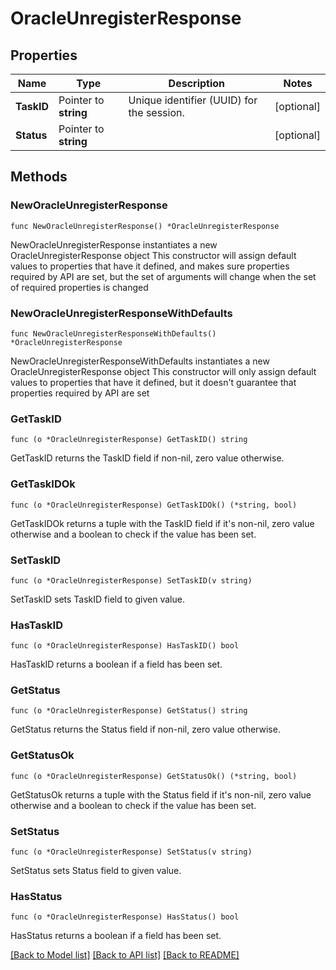 # OracleUnregisterResponse

## Properties

Name | Type | Description | Notes
------------ | ------------- | ------------- | -------------
**TaskID** | Pointer to **string** | Unique identifier (UUID) for the session. | [optional] 
**Status** | Pointer to **string** |  | [optional] 

## Methods

### NewOracleUnregisterResponse

`func NewOracleUnregisterResponse() *OracleUnregisterResponse`

NewOracleUnregisterResponse instantiates a new OracleUnregisterResponse object
This constructor will assign default values to properties that have it defined,
and makes sure properties required by API are set, but the set of arguments
will change when the set of required properties is changed

### NewOracleUnregisterResponseWithDefaults

`func NewOracleUnregisterResponseWithDefaults() *OracleUnregisterResponse`

NewOracleUnregisterResponseWithDefaults instantiates a new OracleUnregisterResponse object
This constructor will only assign default values to properties that have it defined,
but it doesn't guarantee that properties required by API are set

### GetTaskID

`func (o *OracleUnregisterResponse) GetTaskID() string`

GetTaskID returns the TaskID field if non-nil, zero value otherwise.

### GetTaskIDOk

`func (o *OracleUnregisterResponse) GetTaskIDOk() (*string, bool)`

GetTaskIDOk returns a tuple with the TaskID field if it's non-nil, zero value otherwise
and a boolean to check if the value has been set.

### SetTaskID

`func (o *OracleUnregisterResponse) SetTaskID(v string)`

SetTaskID sets TaskID field to given value.

### HasTaskID

`func (o *OracleUnregisterResponse) HasTaskID() bool`

HasTaskID returns a boolean if a field has been set.

### GetStatus

`func (o *OracleUnregisterResponse) GetStatus() string`

GetStatus returns the Status field if non-nil, zero value otherwise.

### GetStatusOk

`func (o *OracleUnregisterResponse) GetStatusOk() (*string, bool)`

GetStatusOk returns a tuple with the Status field if it's non-nil, zero value otherwise
and a boolean to check if the value has been set.

### SetStatus

`func (o *OracleUnregisterResponse) SetStatus(v string)`

SetStatus sets Status field to given value.

### HasStatus

`func (o *OracleUnregisterResponse) HasStatus() bool`

HasStatus returns a boolean if a field has been set.


[[Back to Model list]](../README.md#documentation-for-models) [[Back to API list]](../README.md#documentation-for-api-endpoints) [[Back to README]](../README.md)


